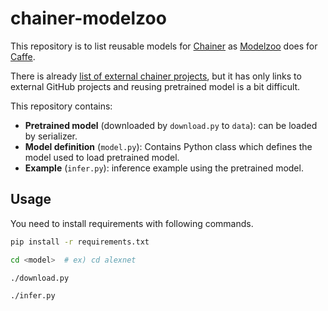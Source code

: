 # chainer-modelzoo

This repository is to list reusable models for [Chainer](https://github.com/pfnet/chainer)
as [Modelzoo](https://github.com/BVLC/caffe/wiki/Model-Zoo) does for [Caffe](https://github.com/BVLC/caffe).

There is already [list of external chainer projects](https://github.com/pfnet/chainer/wiki/External-examples),
but it has only links to external GitHub projects and reusing pretrained model is a bit difficult.

This repository contains:

- **Pretrained model** (downloaded by `download.py` to `data`): can be loaded by serializer.
- **Model definition** (`model.py`): Contains Python class which defines the model used to load pretrained model.
- **Example** (`infer.py`): inference example using the pretrained model.


## Usage

You need to install requirements with following commands.

```bash
pip install -r requirements.txt

cd <model>  # ex) cd alexnet

./download.py

./infer.py
```
